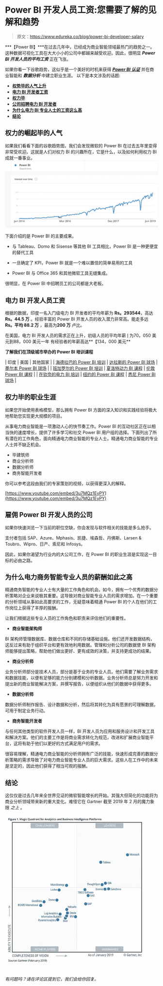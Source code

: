 # Power BI 开发人员工资:您需要了解的见解和趋势

> 原文：<https://www.edureka.co/blog/power-bi-developer-salary>

***【Power BI】***在过去几年中，已经成为商业智能领域最热门的趋势之一。这种数据可视化工具在大大小小的公司中都越来越受欢迎。因此，很明显 ***Power BI 开发人员的平均工资*** 正在飞涨。

如果你看一下谷歌趋势，这似乎是一个美好的时机来获得 ***[Power BI 认证](https://www.edureka.co/power-bi-certification-training)*** 并在商业智能和 ***数据分析*** 中建立职业生涯。 以下是本文涉及的话题:

*   [**权势毕的人气上升**](#rise)
*   [**电力 BI 开发者工资**](#developer)
*   [**权力毕**](#career)
*   [**公司招聘电力 BI 开发者**](#companies)
*   [**为什么电力 BI 专业人士的工资这么高**](#why)
*   [**结论**](#conclusion)

## **权力的崛起毕的人气**

如果我们看看下面的谷歌趋势图，我们会发现微软的 Power BI 在过去五年里变得非常受欢迎。这就是人们对权力 BI 的兴趣所在，它是什么，以及如何利用权力 BI 成就一番事业。![power bi developer salary trend](img/528a4a57c06674aa5753ce6ca6cc8569.png)

下面介绍的是 Power BI 的主要成果。

*   与 Tableau、Domo 和 Sisense 等其他 BI 工具相比，Power BI 是一种更便宜的替代工具

*   一旦确定了 KPI，Power BI 就是一个难以置信的简单易用的工具

*   Power BI 与 Office 365 和其他微软工具无缝集成。

很明显，在 Power BI 中招聘员工的公司都是大老板。

## **电力 BI 开发人员工资**

根据的数据，印度一名入门级电力 BI 开发者的平均年薪为 **Rs。293544**，高达 **Rs。44.5 万** 。经验丰富的 Power BI 开发人员的收入潜力非常高。能走多远 **Rs。平均 88.2 万** ，最高为**200 万** 卢比。

在美国，电力 BI 开发人员的需求正在上升，初级人员的平均年薪 [l](https://www.payscale.com/research/US/Job=Business_Intelligence_(BI)_Developer/Salary/5b41c27d/Early-Career-Microsoft-Power-BI) 为70，050 美元到88，000 美元一年 有经验者的年薪高达**【134，000 美元**

**了解我们在顶级城市举办的 Power BI 培训课程**

| 印度 | 美国 | 其他国家 |
| [海德拉巴的 Power BI 培训](https://www.edureka.co/power-bi-certification-training-hyderabad) | [达拉斯的 Power BI 球场](https://www.edureka.co/power-bi-certification-training-dallas) | [墨尔本 Power BI 球场](https://www.edureka.co/power-bi-certification-training-melbourne) |
| [班加罗尔的 Power BI 培训](https://www.edureka.co/power-bi-certification-training-bangalore) | [夏洛特动力 BI 课程](https://www.edureka.co/power-bi-certification-training-charlotte) | [伦敦 Power BI 课程](https://www.edureka.co/power-bi-certification-training-london) |
| [在钦奈的电力 BI 培训](https://www.edureka.co/power-bi-certification-training-chennai) | [纽约的 Power BI 课程](https://www.edureka.co/power-bi-certification-training-new-york-city) | [悉尼 Power BI 球场](https://www.edureka.co/power-bi-certification-training-sydney) |

## **权力毕的职业生涯**

如果您开始使用表格模型，那么拥有 Power BI 方面的深入知识和实践经验将极大地帮助您实现更大规模的项目。

从事电力商业智能是一项激动人心的快节奏工作。Power BI 的互动社区正在以相当快的速度增长，提供了许多学习和社交 Power BI 用户组的选择。下面列出了所有潜在的工作角色，面向精通电力商业智能的专业人士。精通电力商业智能的专业人士并不缺乏机会。

*   毕建筑师
*   商业分析师
*   数据分析师
*   商务智能开发者

你可以参考这段由我们的专家策划的视频，以获得更深入的解释。

[https://www.youtube.com/embed/3u7MQz1EyPY](https://www.youtube.com/embed/3u7MQz1EyPY)

## **雇佣 Power BI 开发人员的公司**

如果你快速浏览一下当前的职位空缺，你会发现与软件相关的技能是多么抢手。

支付者包括 SAP、Azure、Mphasis、凯捷、埃森哲、丹佛斯、Larsen & Toubro、Wipro、日产、索尼和 Infosys。

因此，如果你渴望为行业内的大公司工作，在 Power BI 的职业生涯是实现这一目标的必由之路。

## **为什么电力商务智能专业人员的薪酬如此之高**

精通商务智能的专业人士有大量的工作角色和机会。如今，拥有一个优秀的数据分析策略对企业来说极其重要。这导致对商业智能专业人员的需求增加。在一个重要的分析领域从事如此高要求的工作，无疑意味着精通 Power BI 的个人在他们的工作岗位上获得了丰厚的报酬。

让我们根据这些专业人员的工作角色和职责来评估他们的重要性。

*   **商业智能架构师**

BI 架构师管理数据库、数据仓库和不同的存储基础设施。他们还开发数据结构，这反过来有助于组织平台和更有效地利用数据。管理和分析公司的数据使 BI 架构师能够提出策略，帮助他们做出更好、更有成效的决策，并支持更成功的结果。

*   **商业分析师**

业务分析师部分是技术人员，部分是基于业务的专业人员。他们需要了解业务需求和数据技能，以便有足够的能力分别建模和分析数据。业务分析师总是努力开发和提出新的商业智能解决方案，并撰写报告，以便组织从他们的数据中获得更多。

*   **数据分析师**

数据分析师制作报告、设计数据和分析，然后将其转化为具有愿景的可理解数据，可用于制定业务行动。

*   **商务智能开发者**

与任何其他类型的软件开发人员一样，BI 开发人员为应用和服务设计和开发工具和解决方案。他们的主要工作是将商业需求转化为规范，改进和扩展商业智能平台，这将有助于他们以更好的方式满足用户的需求。

很容易理解，精通电力商业智能的分析师拥有广泛的技能，快速形成完善的数据分析策略的需求导致了对电力商业智能专业人员的巨大需求。这些人在工作中的未来是坚定的，因此他们获得了相当可观的报酬。

## **结论**

这仅仅是过去几年来全世界见证的微软智能增长的开始。其强大但简化的功能将为商业分析领域带来新的重大变化。难怪它在 Gartner 截至 2019 年 2 月的魔力象限 *之上* 。

![Gartner's Magic Quadrant Microsoft](img/306e0498b1813359f6c2189eb80edbdf.png)

*有问题吗？请在评论区提到它，我们会给你回复。*